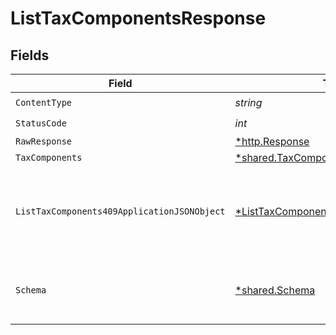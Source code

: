 # ListTaxComponentsResponse


## Fields

| Field                                                                                                  | Type                                                                                                   | Required                                                                                               | Description                                                                                            |
| ------------------------------------------------------------------------------------------------------ | ------------------------------------------------------------------------------------------------------ | ------------------------------------------------------------------------------------------------------ | ------------------------------------------------------------------------------------------------------ |
| `ContentType`                                                                                          | *string*                                                                                               | :heavy_check_mark:                                                                                     | N/A                                                                                                    |
| `StatusCode`                                                                                           | *int*                                                                                                  | :heavy_check_mark:                                                                                     | N/A                                                                                                    |
| `RawResponse`                                                                                          | [*http.Response](https://pkg.go.dev/net/http#Response)                                                 | :heavy_minus_sign:                                                                                     | N/A                                                                                                    |
| `TaxComponents`                                                                                        | [*shared.TaxComponents](../../models/shared/taxcomponents.md)                                          | :heavy_minus_sign:                                                                                     | OK                                                                                                     |
| `ListTaxComponents409ApplicationJSONObject`                                                            | [*ListTaxComponents409ApplicationJSON](../../models/operations/listtaxcomponents409applicationjson.md) | :heavy_minus_sign:                                                                                     | The data type's dataset has not been requested or is still syncing.                                    |
| `Schema`                                                                                               | [*shared.Schema](../../models/shared/schema.md)                                                        | :heavy_minus_sign:                                                                                     | Your `query` parameter was not correctly formed                                                        |